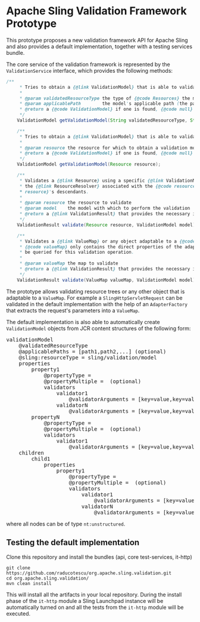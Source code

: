 # Apache Sling Validation Framework Prototype
This prototype proposes a new validation framework API for Apache Sling and also provides a default implementation, together with a testing
services bundle.

The core service of the validation framework is represented by the `ValidationService` interface, which provides the following methods:
```java
/**
     * Tries to obtain a {@link ValidationModel} that is able to validate a {@code Resource} of type {@code validatedResourceType}.
     *
     * @param validatedResourceType the type of {@code Resources} the model validates
     * @param applicablePath        the model's applicable path (the path of the validated resource)
     * @return a {@code ValidationModel} if one is found, {@code null} otherwise
     */
    ValidationModel getValidationModel(String validatedResourceType, String applicablePath);

    /**
     * Tries to obtain a {@link ValidationModel} that is able to validate the given {@code resource}.
     *
     * @param resource the resource for which to obtain a validation model
     * @return a {@code ValidationModel} if one is found, {@code null} otherwise
     */
    ValidationModel getValidationModel(Resource resource);

    /**
     * Validates a {@link Resource} using a specific {@link ValidationModel}. If the {@code model} describes a resource tree,
     * the {@link ResourceResolver} associated with the {@code resource} will be used for retrieving information about the {@code
     * resource}'s descendants.
     *
     * @param resource the resource to validate
     * @param model    the model with which to perform the validation
     * @return a {@link ValidationResult} that provides the necessary information
     */
    ValidationResult validate(Resource resource, ValidationModel model);

    /**
     * Validates a {@link ValueMap} or any object adaptable to a {@code ValueMap} using a specific {@link ValidationModel}. Since the
     * {@code valueMap} only contains the direct properties of the adapted object, the {@code model}'s descendants description should not
     * be queried for this validation operation.
     *
     * @param valueMap the map to validate
     * @return a {@link ValidationResult} that provides the necessary information
     */
    ValidationResult validate(ValueMap valueMap, ValidationModel model);
```

The prototype allows validating resource trees or any other object that is adaptable to a `ValueMap`. For example a `SlingHttpServletRequest` can be validated in the default implementation with the help of an `AdapterFactory` that extracts the request's parameters into a `ValueMap`.

The default implementation is also able to automatically create `ValidationModel` objects from JCR content structures of the following form:
<pre>
validationModel
    @validatedResourceType
    @applicablePaths = [path1,path2,...] (optional)
    @sling:resourceType = sling/validation/model
    properties
        property1
            @propertyType = <string value>
            @propertyMultiple = <boolean value> (optional)
            validators
                validator1
                    @validatorArguments = [key=value,key=value...] (optional)
                validatorN
                    @validatorArguments = [key=value,key=value...] (optional)
        propertyN
            @propertyType = <string value>
            @propertyMultiple = <boolean value> (optional)
            validators
                validator1
                    @validatorArguments = [key=value,key=value...] (optional)
    children
        child1
            properties
                property1
                    @propertyType = <string value>
                    @propertyMultiple = <boolean value> (optional)
                    validators
                        validator1
                            @validatorArguments = [key=value,key=value...] (optional)
                        validatorN
                            @validatorArguments = [key=value,key=value...] (optional)
</pre>
where all nodes can be of type `nt:unstructured`.

## Testing the default implementation
Clone this repository and install the bundles (api, core test-services, it-http)

    git clone https://github.com/raducotescu/org.apache.sling.validation.git
    cd org.apache.sling.validation/
    mvn clean install

This will install all the artifacts in your local repository. During the install phase of the `it-http` module a Sling Launchpad instance
will be automatically turned on and all the tests from the `it-http` module will be executed.

